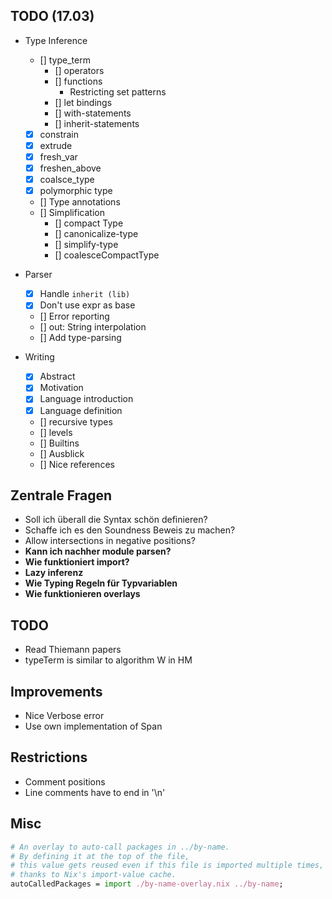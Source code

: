 ## TODO (17.03)
- Type Inference
  - [] type_term
    - [] operators
    - [] functions
      - Restricting set patterns
    - [] let bindings
    - [] with-statements
    - [] inherit-statements
  - [x] constrain
  - [x] extrude
  - [x] fresh_var
  - [x] freshen_above
  - [x] coalsce_type
  - [x] polymorphic type
  - [] Type annotations
  - [] Simplification
    - [] compact Type
    - [] canonicalize-type
    - [] simplify-type
    - [] coalesceCompactType

- Parser
  - [x] Handle `inherit (lib)`
  - [x] Don't use expr as base
  - [] Error reporting
  - [] out: String interpolation
  - [] Add type-parsing

- Writing
  - [x] Abstract
  - [x] Motivation
  - [x] Language introduction
  - [x] Language definition
  - [] recursive types
  - [] levels
  - [] Builtins
  - [] Ausblick
  - [] Nice references

## Zentrale Fragen
- Soll ich überall die Syntax schön definieren?
- Schaffe ich es den Soundness Beweis zu machen?
- Allow intersections in negative positions?
- **Kann ich nachher module parsen?**
- **Wie funktioniert import?**
- **Lazy inferenz**
- **Wie Typing Regeln für Typvariablen**
- **Wie funktionieren overlays**

## TODO
- Read Thiemann papers
- typeTerm is similar to algorithm W in HM

## Improvements
- Nice Verbose error
- Use own implementation of Span

## Restrictions
- Comment positions
- Line comments have to end in '\n'


## Misc
```nix
# An overlay to auto-call packages in ../by-name.
# By defining it at the top of the file,
# this value gets reused even if this file is imported multiple times,
# thanks to Nix's import-value cache.
autoCalledPackages = import ./by-name-overlay.nix ../by-name;
```